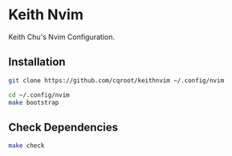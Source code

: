 # Keith Nvim

Keith Chu's Nvim Configuration.

## Installation

```bash
git clone https://github.com/cqroot/keithnvim ~/.config/nvim

cd ~/.config/nvim
make bootstrap
```

## Check Dependencies

```bash
make check
```
